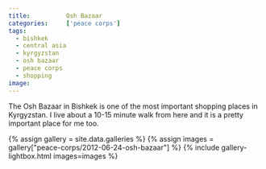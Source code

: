 ```yaml
---
title:			Osh Bazaar
categories:		['peace corps']
tags:
  - bishkek
  - central asia
  - kyrgyzstan
  - osh bazaar
  - peace corps
  - shopping
image:			
---
```


The Osh Bazaar in Bishkek is one of the most important shopping places in Kyrgyzstan. I live about a 10-15 minute walk from here and it is a pretty important place for me too.

{% assign gallery = site.data.galleries %}
{% assign images = gallery["peace-corps/2012-06-24-osh-bazaar"] %}
{% include gallery-lightbox.html images=images %}